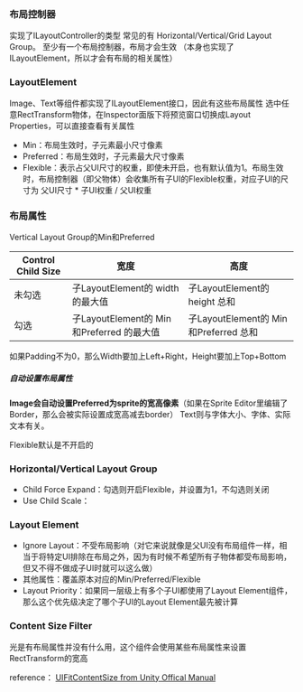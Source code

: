 ### 布局控制器
实现了ILayoutController的类型
常见的有 Horizontal/Vertical/Grid Layout Group。
至少有一个布局控制器，布局才会生效
（本身也实现了ILayoutElement，所以才会有布局的相关属性）

### LayoutElement
Image、Text等组件都实现了ILayoutElement接口，因此有这些布局属性
选中任意RectTransform物体，在Inspector面版下将预览窗口切换成Layout Properties，可以直接查看有关属性
- Min：布局生效时，子元素最小尺寸像素
- Preferred：布局生效时，子元素最大尺寸像素
- Flexible：表示占父UI尺寸的权重，即使未开启，也有默认值为1。布局生效时，布局控制器（即父物体）会收集所有子UI的Flexible权重，对应子UI的尺寸为 父UI尺寸 * 子UI权重 / 父UI权重

### 布局属性
Vertical Layout Group的Min和Preferred

|Control Child Size|宽度|高度|
|-|-|-|
|未勾选|子LayoutElement的 width 的最大值|子LayoutElement的 height 总和|
|勾选|子LayoutElement的 Min和Preferred 的最大值|子LayoutElement的 Min和Preferred 总和|

如果Padding不为0，那么Width要加上Left+Right，Height要加上Top+Bottom

##### 自动设置布局属性
**Image会自动设置Preferred为sprite的宽高像素**（如果在Sprite Editor里编辑了Border，那么会被实际设置成宽高减去border）
Text则与字体大小、字体、实际文本有关。

Flexible默认是不开启的

### Horizontal/Vertical Layout Group
- Child Force Expand：勾选则开启Flexible，并设置为1，不勾选则关闭
- Use Child Scale：

### Layout Element
- Ignore Layout：不受布局影响（对它来说就像是父UI没有布局组件一样，相当于将特定UI排除在布局之外，因为有时候不希望所有子物体都受布局影响，但又不得不做成子UI时就可以这么做）
- 其他属性：覆盖原本对应的Min/Preferred/Flexible
- Layout Priority：如果同一层级上有多个子UI都使用了Layout Element组件，那么这个优先级决定了哪个子UI的Layout Element最先被计算

### Content Size Filter
光是有布局属性并没有什么用，这个组件会使用某些布局属性来设置RectTransform的宽高

reference：
[UIFitContentSize from Unity Offical Manual](https://docs.unity3d.com/Packages/com.unity.ugui@1.0/manual/HOWTO-UIFitContentSize.html)
